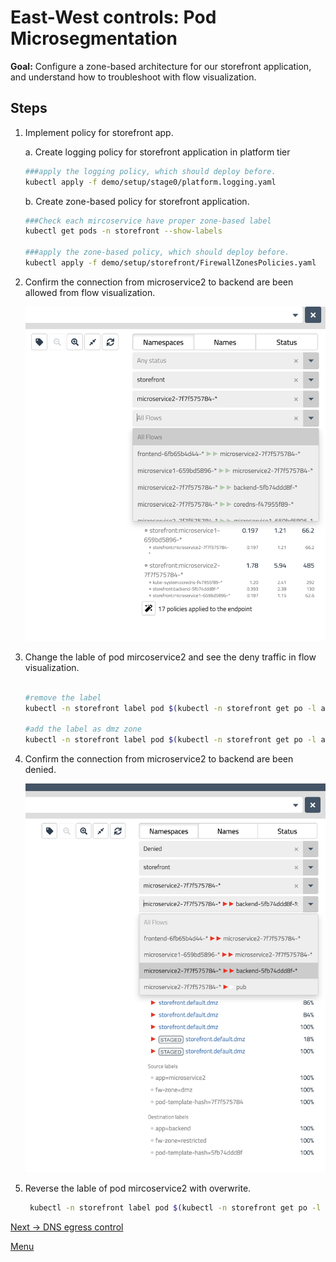 # East-West controls: Pod Microsegmentation

**Goal:** Configure a zone-based architecture for our storefront application, and understand how to troubleshoot with flow visualization.

## Steps


1. Implement policy for storefront app. 

    a. Create logging policy for storefront application in platform tier 
    ```bash
    ###apply the logging policy, which should deploy before.
    kubectl apply -f demo/setup/stage0/platform.logging.yaml
    ```

    
    b. Create zone-based policy for storefront application.
    ```bash
    ###Check each mircoservice have proper zone-based label
    kubectl get pods -n storefront --show-labels 

    ###apply the zone-based policy, which should deploy before.
    kubectl apply -f demo/setup/storefront/FirewallZonesPolicies.yaml

    ```

   
2. Confirm the connection from microservice2 to backend are been allowed from flow visualization.

   ![microservice2 allow](../img/microservice2-allow.png)
    


3. Change the lable of pod mircoservice2 and see the deny traffic in flow visualization. 

    ```bash

    #remove the label 
    kubectl -n storefront label pod $(kubectl -n storefront get po -l app=microservice2 -ojsonpath='{.items[0].metadata.name}') fw-zone-

    #add the label as dmz zone
    kubectl -n storefront label pod $(kubectl -n storefront get po -l app=microservice2 -ojsonpath='{.items[0].metadata.name}')  fw-zone=dmz
    ```

4. Confirm the connection from microservice2 to backend are been denied.

   ![microservice2 deny](../img/microservice2-deny.png)


5. Reverse the lable of pod mircoservice2 with overwrite. 
   
   ```bash
    kubectl -n storefront label pod $(kubectl -n storefront get po -l app=microservice2 -ojsonpath='{.items[0].metadata.name}') fw-zone=trusted --overwrite
    ```



[Next -> DNS egress control](../modules/dns-egress-controls.md)

[Menu](../README.md)